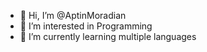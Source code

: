 - 👋 Hi, I’m @AptinMoradian
- 👀 I’m interested in Programming
- 🌱 I’m currently learning multiple languages

<!---
AptinMoradian/AptinMoradian is a ✨ special ✨ repository because its `README.md` (this file) appears on your GitHub profile.
You can click the Preview link to take a look at your changes.
--->
